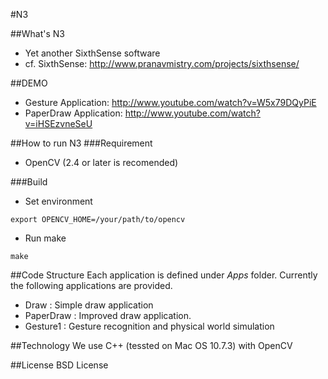 #N3

##What's N3
* Yet another SixthSense software
* cf. SixthSense: http://www.pranavmistry.com/projects/sixthsense/

##DEMO
* Gesture Application: http://www.youtube.com/watch?v=W5x79DQyPiE
* PaperDraw Application: http://www.youtube.com/watch?v=iHSEzvneSeU

##How to run N3
###Requirement
* OpenCV (2.4 or later is recomended)

###Build
* Set environment
<pre><code>export OPENCV_HOME=/your/path/to/opencv</code></pre>
* Run make
<pre><code>make</code></pre>

##Code Structure
Each application is defined under  *Apps* folder. Currently the following applications are provided.

* Draw : Simple draw application
* PaperDraw : Improved draw application.
* Gesture1 : Gesture recognition and physical world simulation

##Technology
We use C++ (tessted on Mac OS 10.7.3) with OpenCV

##License
BSD License
